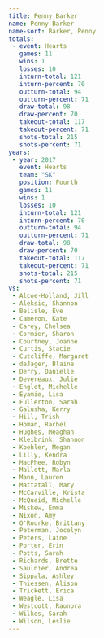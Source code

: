 ```yaml
---
title: Penny Barker
name: Penny Barker
name-sort: Barker, Penny
totals:
 - event: Hearts
   games: 11
   wins: 1
   losses: 10
   inturn-total: 121
   inturn-percent: 70
   outturn-total: 94
   outturn-percent: 71
   draw-total: 98
   draw-percent: 70
   takeout-total: 117
   takeout-percent: 71
   shots-total: 215
   shots-percent: 71
years:
 - year: 2017
   event: Hearts
   team: "SK"
   position: Fourth
   games: 11
   wins: 1
   losses: 10
   inturn-total: 121
   inturn-percent: 70
   outturn-total: 94
   outturn-percent: 71
   draw-total: 98
   draw-percent: 70
   takeout-total: 117
   takeout-percent: 71
   shots-total: 215
   shots-percent: 71
vs:
 - Alcoe-Holland, Jill
 - Aleksic, Shannon
 - Belisle, Eve
 - Cameron, Kate
 - Carey, Chelsea
 - Cormier, Sharon
 - Courtney, Joanne
 - Curtis, Stacie
 - Cutcliffe, Margaret
 - deJager, Blaine
 - Derry, Danielle
 - Devereaux, Julie
 - Englot, Michelle
 - Eyamie, Lisa
 - Fullerton, Sarah
 - Galusha, Kerry
 - Hill, Trish
 - Homan, Rachel
 - Hughes, Meaghan
 - Kleibrink, Shannon
 - Koehler, Megan
 - Lilly, Kendra
 - MacPhee, Robyn
 - Mallett, Marla
 - Mann, Lauren
 - Mattatall, Mary
 - McCarville, Krista
 - McQuaid, Michelle
 - Miskew, Emma
 - Nixon, Amy
 - O'Rourke, Brittany
 - Peterman, Jocelyn
 - Peters, Laine
 - Porter, Erin
 - Potts, Sarah
 - Richards, Brette
 - Saulnier, Andrea
 - Sippala, Ashley
 - Thiessen, Alison
 - Trickett, Erica
 - Weagle, Lisa
 - Westcott, Raunora
 - Wilkes, Sarah
 - Wilson, Leslie
---
```

